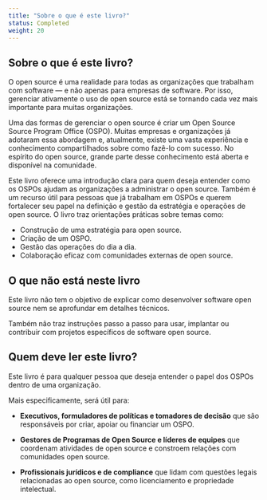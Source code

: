 ```yaml
---
title: "Sobre o que é este livro?"
status: Completed
weight: 20
---
```


## Sobre o que é este livro?

O open source é uma realidade para todas as organizações que trabalham com software — e não apenas para empresas de software. Por isso, gerenciar ativamente o uso de open source está se tornando cada vez mais importante para muitas organizações.

Uma das formas de gerenciar o open source é criar um Open Source Source Program Office (OSPO). Muitas empresas e organizações já adotaram essa abordagem e, atualmente, existe uma vasta experiência e conhecimento compartilhados sobre como fazê-lo com sucesso. No espírito do open source, grande parte desse conhecimento está aberta e disponível na comunidade.

Este livro oferece uma introdução clara para quem deseja entender como os OSPOs ajudam as organizações a administrar o open source. Também é um recurso útil para pessoas que já trabalham em OSPOs e querem fortalecer seu papel na definição e gestão da estratégia e operações de open source. O livro traz orientações práticas sobre temas como:

* Construção de uma estratégia para open source.
* Criação de um OSPO.
* Gestão das operações do dia a dia.
* Colaboração eficaz com comunidades externas de open source.

## O que não está neste livro

Este livro não tem o objetivo de explicar como desenvolver software open source nem se aprofundar em detalhes técnicos.

Também não traz instruções passo a passo para usar, implantar ou contribuir com projetos específicos de software open source.

## Quem deve ler este  livro?

Este livro é para qualquer pessoa que deseja entender o papel dos OSPOs dentro de uma organização.

Mais especificamente, será útil para:

* **Executivos, formuladores de políticas e tomadores de decisão** que são responsáveis por criar, apoiar ou financiar um OSPO.

* **Gestores de Programas de Open Source e líderes de equipes** que coordenam atividades de open source e constroem relações com comunidades open source.

* **Profissionais jurídicos e de compliance** que lidam com questões legais relacionadas ao open source, como licenciamento e propriedade intelectual.
